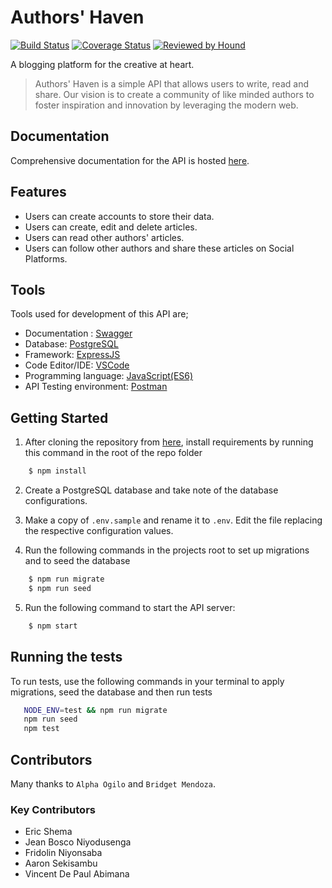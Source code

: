 # Authors' Haven

[![Build Status](https://travis-ci.com/andela/ah-kgl-avengers-backend.svg?branch=develop)](https://travis-ci.com/andela/ah-kgl-avengers-backend)
[![Coverage Status](https://coveralls.io/repos/github/andela/ah-kgl-avengers-backend/badge.svg?branch=develop)](https://coveralls.io/github/andela/ah-kgl-avengers-backend?branch=develop&kill_cache=1)
[![Reviewed by Hound](https://img.shields.io/badge/Reviewed_by-Hound-8E64B0.svg)](https://houndci.com)

 A blogging platform for the creative at heart.
> Authors' Haven is a simple API that allows users to write, read and share.
> Our vision is to create a community of like minded authors to foster inspiration and innovation by leveraging the modern web.

## Documentation
Comprehensive documentation for the API is hosted [here](https://ah-kg-avengers-backend-staging.herokuapp.com/swagger).

## Features
- Users can create accounts to store their data.
- Users can create, edit and delete articles.
- Users can read other authors' articles.
- Users can follow other authors and share these articles on Social Platforms.

## Tools
Tools used for development of this API are;
- Documentation : [Swagger](https://swagger.io/)
- Database: [PostgreSQL](https://www.postgresql.org)
- Framework: [ExpressJS](http://expressjs.com/)
- Code Editor/IDE: [VSCode](https://code.visualstudio.com)
- Programming language: [JavaScript(ES6)](https://developer.mozilla.org/en-US/docs/Web/JavaScript/)
- API Testing environment: [Postman](https://www.getpostman.com)


## Getting Started
1. After cloning the repository from [here](https://github.com/andela/ah-kgl-avengers-backend), install requirements by running this command in the root of the repo folder
```sh
    $ npm install
```

2. Create a PostgreSQL database and take note of the database configurations.

3. Make a copy of `.env.sample` and rename it to `.env`. Edit the file replacing the respective configuration values.

4. Run the following commands in the projects root to set up migrations and to seed the database 
```sh 
    $ npm run migrate
    $ npm run seed
 ```
5. Run the following command to start the API server:
```sh
    $ npm start
```

## Running the tests

To run tests, use the following commands in your terminal to apply migrations, seed the database and then run tests
```sh
   NODE_ENV=test && npm run migrate
   npm run seed
   npm test 
 ``` 

## Contributors
Many thanks to `Alpha Ogilo` and `Bridget Mendoza`.

### Key Contributors
- Eric Shema
- Jean Bosco Niyodusenga
- Fridolin Niyonsaba
- Aaron Sekisambu
- Vincent De Paul Abimana